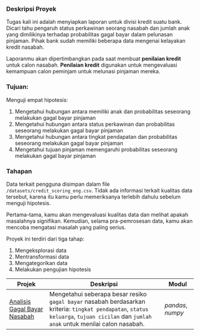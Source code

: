 ### Deskripsi Proyek
Tugas kali ini adalah menyiapkan laporan untuk divisi kredit suatu bank. Dicari tahu pengaruh status perkawinan seorang nasabah dan jumlah anak yang dimilikinya terhadap probabilitas gagal bayar dalam pelunasan pinjaman. Pihak bank sudah memiliki beberapa data mengenai kelayakan kredit nasabah.

Laporanmu akan dipertimbangkan pada saat membuat **penilaian kredit** untuk calon nasabah. **Penilaian kredit** digunakan untuk mengevaluasi kemampuan calon peminjam untuk melunasi pinjaman mereka.

### Tujuan: 
Menguji empat hipotesis:
1. Mengetahui hubungan antara memiliki anak dan probabilitas seseorang melakukan gagal bayar pinjaman
2. Mengetahui hubungan antara status perkawinan dan probabilitas seseorang melakukan gagal bayar pinjaman
3. Mengetahui hubungan antara tingkat pendapatan dan probabilitas seseorang melakukan gagal bayar pinjaman
4. Mengetahui tujuan pinjaman memengaruhi probabilitas seseorang melakukan gagal bayar pinjaman

### Tahapan
Data terkait pengguna disimpan dalam file `/datasets/credit_scoring_eng.csv`. Tidak ada informasi terkait kualitas data tersebut, karena itu kamu perlu memeriksanya terlebih dahulu sebelum menguji hipotesis.

Pertama-tama, kamu akan mengevaluasi kualitas data dan melihat apakah masalahnya signifikan. Kemudian, selama pra-pemrosesan data, kamu akan mencoba mengatasi masalah yang paling serius.
 
Proyek ini terdiri dari tiga tahap:
 1. Mengeksplorasi data
 2. Mentransformasi data
 3. Mengategorikan data
 4. Melakukan pengujian hipotesis

| Projek | Deskripsi | Modul |
| ------- | ------- | ------- |
| [Analisis Gagal Bayar Nasabah](https://github.com/) | Mengetahui seberapa besar resiko `gagal bayar` nasabah berdasarkan kriteria: `tingkat pendapatan`, `status keluarga`, `tujuan cicilan` dan `jumlah anak` untuk menilai calon nasabah. | *pandas*, *numpy* |
